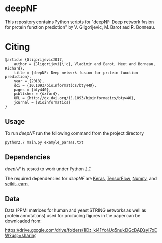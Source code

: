 # deepNF
This repository contains Python scripts for "deepNF: Deep network fusion for protein function prediction" by V. Gligorijevic, M. Barot and R. Bonneau.


# Citing
```
@article {Gligorijevic2017,
	author = {Gligorijevi{\'c}, Vladimir and Barot, Meet and Bonneau, Richard},
	title = {deepNF: Deep network fusion for protein function prediction},
	year = {2018},
	doi = {10.1093/bioinformatics/bty440},
    pages = {bty440},
	publisher = {Oxford},
	URL = {http://dx.doi.org/10.1093/bioinformatics/bty440},
	journal = {Bioinformatics}
}
```
## Usage

To run *deepNF* run the following command from the project directory:
```
python2.7 main.py example_params.txt
```
## Dependencies

*deepNF* is tested to work under Python 2.7.

The required dependencies for *deepNF* are [Keras](https://keras.io/), [TensorFlow](https://www.tensorflow.org/), [Numpy](http://www.numpy.org/), and [scikit-learn](http://scikit-learn.org/).

## Data

Data (PPMI matrices for human and yeast STRING networks as well as protein annotations) used for producing figures in the paper can be downloaded from:

https://drive.google.com/drive/folders/1iDz_kj41YohUq5nukI0GcBAjXsyI7xEW?usp=sharing
